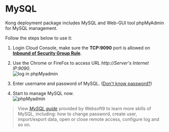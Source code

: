 # MySQL

Kong deployment package includes MySQL and Web-GUI tool phpMyAdmin for MySQL management.

Follow the steps below to use it:

1. Login Cloud Console, make sure the **TCP:9090** port is allowed on **[Inbound of Security Group Rule](https://support.websoft9.com/docs/faq/tech-instance.html)**.

2. Use the Chrome or FireFox to access URL _http://Server's Internet IP:9090_.  
   ![log in phpMyadmin](https://libs.websoft9.com/Websoft9/DocsPicture/en/mysql/mysql-login-websoft9.png)

3. Enter username and password of MySQL. ([Don't know password?](/stack-accounts.md))

4. Start to manage MySQL now.  
   ![phpMyadmin](https://libs.websoft9.com/Websoft9/DocsPicture/en/phpmyadmin/phpmyadmin-createdb-websoft9.png)

> View _[MySQL guide](https://support.websoft9.com/docs/mysql/)_ provided by Websoft9 to learn more skills of MySQL, including: how to change password, create user, import/export data, open or close remote access, configure log and so on.
